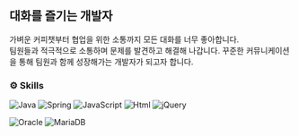 <!--
![header](https://capsule-render.vercel.app/api?type=waving&height=200&color=0E2954&text=Worth%20It&fontColor=DDE6ED&fontSize=60&fontAlign=18)
-->

## 대화를 즐기는 개발자

가벼운 커피챗부터 협업을 위한 소통까지 모든 대화를 너무 좋아합니다.   
팀원들과 적극적으로 소통하며 문제를 발견하고 해결해 나갑니다. 
꾸준한 커뮤니케이션을 통해 팀원과 함께 성장해가는 개발자가 되고자 합니다.

### ⚙ Skills
<!-- 프로그래밍 언어 / 프레임워크 -->
<img alt="Java" src="https://img.shields.io/badge/Java-007396.svg?style=squre&logo=Java&logoColor=white"/> <img alt="Spring" src="https://img.shields.io/badge/Spring-6DB33F?style=squre&logo=spring&logoColor=white"/> <img alt="JavaScript" src="https://img.shields.io/badge/JavaScript-F7DF1E?style=squre&logo=JavaScript&logoColor=white"/> <img alt="Html" src="https://img.shields.io/badge/HTML5-E34F26?style=squre&logo=HTML5&logoColor=white"/> <img alt="jQuery" src="https://img.shields.io/badge/jQuery-0769AD?style=squre&logo=jquery&logoColor=white"/> 
<!-- 데이터베이스 -->
<img alt="Oracle" src="https://img.shields.io/badge/Oracle-F80000?style=squre&logo=Oracle&logoColor=white"/> <img alt="MariaDB" src="https://img.shields.io/badge/MariaDB-003545?style=squre&logo=mariadb&logoColor=white"/>
<!--  인프라(AWS, Kubernetes) -->


<!--
<img alt="JAVA" src="https://img.shields.io/badge/JAVA-007396.svg?style=for-the-badge&logo=Java&logoColor=white"/> 
<img alt="spring" src="https://img.shields.io/badge/spring-6DB33F?style=for-the-badge&logo=spring&logoColor=white"/>
<img alt="Html" src ="https://img.shields.io/badge/HTML5-E34F26.svg?&style=for-the-badge&logo=HTML5&logoColor=white"/>
<img alt="Css" src ="https://img.shields.io/badge/CSS3-1572B6.svg?&style=for-the-badge&logo=CSS3&logoColor=white"/> 
<img alt="JavaScript" src ="https://img.shields.io/badge/JavaScriipt-F7DF1E.svg?&style=for-the-badge&logo=JavaScript&logoColor=black"/> 
-->
